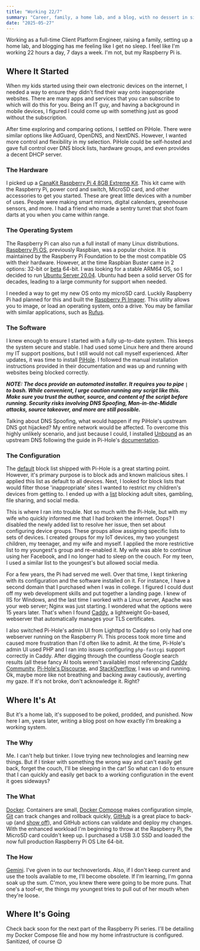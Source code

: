 ```yaml
---
title: "Working 22/7"
summary: "Career, family, a home lab, and a blog, with no dessert in sight."
date: "2025-05-27"
---
```


Working as a full-time Client Platform Engineer, raising a family, setting up a home lab, and blogging has me feeling like I get no sleep. I feel like I'm working 22 hours a day, 7 days a week. I'm not, but my Raspberry Pi is.

## Where It Started

When my kids started using their own electronic devices on the internet, I needed a way to ensure they didn't find their way onto inappropriate websites. There are many apps and services that you can subscribe to which will do this for you. Being an IT guy, and having a background in mobile devices, I figured I could come up with something just as good without the subscription.

After time exploring and comparing options, I settled on PiHole. There were similar options like AdGuard, OpenDNS, and NextDNS. However, I wanted more control and flexibility in my selection. PiHole could be self-hosted and gave full control over DNS block lists, hardware groups, and even provides a decent DHCP server.

### The Hardware

I picked up a [CanaKit Raspberry Pi 4 8GB Extreme Kit](https://www.canakit.com/raspberry-pi-4-extreme-aluminum-case-kit.html?srsltid=AfmBOorioMuCoapVp045hg8nDOhgeewRR1Og87KC5_Z5R83ht22GjbL1). This kit came with the Raspberry Pi, power cord and switch, MicroSD card, and other accessories to get you started. These are great little devices with a number of uses. People were making smart mirrors, digital calendars, greenhouse sensors, and more. I had a friend who made a sentry turret that shot foam darts at you when you came within range.

### The Operating System

The Raspberry Pi can also run a full install of many Linux distributions. [Raspberry Pi OS](https://www.raspberrypi.com/software/operating-systems/), previously Raspbian, was a popular choice. It is maintained by the Raspberry Pi Foundation to be the most compatible OS with their hardware. However, at the time Raspbian Buster came in 2 options: 32-bit or [beta](https://www.raspberrypi.com/news/raspberry-pi-os-64-bit/) 64-bit. I was looking for a stable ARM64 OS, so I decided to run [Ubuntu Server 20.04](https://cdimage.ubuntu.com/ubuntu/releases/20.04/release/). Ubuntu had been a solid server OS for decades, leading to a large community for support when needed.

I needed a way to get my new OS onto my microSD card. Luckily Raspberry Pi had planned for this and built the [Raspberry Pi Imager](https://www.raspberrypi.com/software/). This utility allows you to image, or load an operating system, onto a drive. You may be familiar with similar applications, such as [Rufus](https://rufus.ie/en/).

### The Software

I knew enough to ensure I started with a fully up-to-date system. This keeps the system secure and stable. I had used some Linux here and there around my IT support positions, but I still would not call myself experienced. After updates, it was time to install [PiHole](https://docs.pi-hole.net/main/). I followed the manual installation instructions provided in their documentation and was up and running with websites being blocked correctly.

**_NOTE: The docs provide an automated installer. It requires you to pipe `|` to bash. While convenient, I urge caution running any script like this. Make sure you trust the author, source, and content of the script before running. Security risks involving DNS Spoofing, Man-in-the-Middle attacks, source takeover, and more are still possible._**

Talking about DNS Spoofing, what would happen if my PiHole's upstream DNS got hijacked? My entire network would be affected. To overcome this highly unlikely scenario, and just because I could, I installed [Unbound](https://www.nlnetlabs.nl/projects/unbound/about/) as an upstream DNS following the guide in Pi-Hole's [documentation](https://docs.pi-hole.net/guides/dns/unbound/).

### The Configuration

The [default](https://raw.githubusercontent.com/StevenBlack/hosts/master/hosts) block list shipped with Pi-Hole is a great starting point. However, it's primary purpose is to block ads and known malicious sites. I applied this list as default to all devices. Next, I looked for block lists that would filter those 'inappropriate' sites I wanted to restrict my children's devices from getting to. I ended up with a [list](https://github.com/hagezi/dns-blocklists/) blocking adult sites, gambling, file sharing, and social media.

This is where I ran into trouble. Not so much with the Pi-Hole, but with my wife who quickly informed me that I had broken the internet. Oops? I disabled the newly added list to resolve her issue, then set about configuring device groups. These groups allow assigning specific lists to sets of devices. I created groups for my IoT devices, my two youngest children, my teenager, and my wife and myself. I applied the more restrictive list to my youngest's group and re-enabled it. My wife was able to continue using her Facebook, and I no longer had to sleep on the couch. For my teen, I used a similar list to the youngest's but allowed social media.

For a few years, the Pi had served me well. Over that time, I kept tinkering with its configuration and the software installed on it. For instance, I have a second domain that I purchased when I was in college. I figured I could dust off my web development skills and put together a landing page. I knew of IIS for Windows, and the last time I worked with a Linux server, Apache was your web server; Nginx was just starting. I wondered what the options were 15 years later. That's when I found [Caddy](https://caddyserver.com/), a lightweight Go-based, webserver that automatically manages your TLS certificates.

I also switched Pi-Hole's admin UI from Lighttpd to Caddy so I only had one webserver running on the Raspberry Pi. This process took more time and caused more frustration than I'd often like to admit. At the time, Pi-Hole's admin UI used PHP and I ran into issues configuring `php-fastcgi` support correctly in Caddy. After digging through the countless Google search results (all these fancy AI tools weren't available) most referencing [Caddy Community](https://caddy.community/), [Pi-Hole's Discourse](https://discourse.pi-hole.net/), and [StackOverflow](https://stackoverflow.com/questions), I was up and running. Ok, maybe more like not breathing and backing away cautiously, averting my gaze. If it's not broke, don't acknowledge it. Right?

## Where It's At

But it's a home lab, it's supposed to be poked, prodded, and punished. Now here I am, years later, writing a blog post on how exactly I'm breaking a working system.

### The Why

Me. I can't help but tinker. I love trying new technologies and learning new things. But if I tinker with something the wrong way and can't easily get back, forget the couch, I'll be sleeping in the car! So what can I do to ensure that I can quickly and easily get back to a working configuration in the event it goes sideways?

### The What

[Docker](https://www.docker.com/). Containers are small, [Docker Compose](https://docs.docker.com/compose/) makes configuration simple, [Git](https://git-scm.com/) can track changes and rollback quickly, [GitHub](https://github.com/) is a great place to back-up (and [show off](https://github.com/geeksbsmrt)), and GitHub actions can validate and deploy my changes. With the enhanced workload I'm beginning to throw at the Raspberry Pi, the MicroSD card couldn't keep up. I purchased a USB 3.0 SSD and loaded the now full production Raspberry Pi OS Lite 64-bit.

### The How

[Gemini](https://gemini.google.com/). I've given in to our technoverlords. Also, if I don't keep current and use the tools available to me, I'll become obsolete. If I'm learning, I'm gonna soak up the sum. C'mon, you knew there were going to be more puns. That one's a toof-er, the things my youngest tries to pull out of her mouth when they're loose.

## Where It's Going

Check back soon for the next part of the Raspberry Pi series. I'll be detailing my Docker Compose file and how my home infrastructure is configured. Sanitized, of course :wink:

